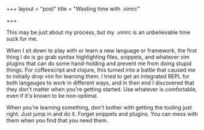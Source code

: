 +++
layout = "post"
title = "Wasting time with .vimrc"

+++

This may be just about my process, but my .vimrc is an unbelievable time suck for me. 

When I sit down to play with or learn a new language or framework, the first thing I do is go grab syntax highlighting files, snippets, and whatever vim plugins that can do some hand-holding and prevent me from doing stupid things. For coffeescript and clojure, this turned into a battle that caused me to initially drop vim for learning them. I tried to get an integrated REPL for both langauges to work in different ways, and in then end I discovered that they don't matter when you're getting started. Use whatever is comfortable, even if it's known to be non-optimal.

When you're learning something, don't bother with getting the tooling just right. Just jump in and do it. Forget snippets and plugins. You can mess with them when you find that you need them. 
